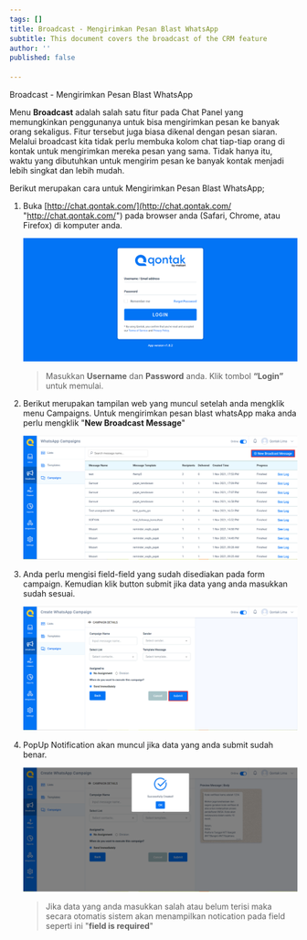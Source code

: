 ```yaml
---
tags: []
title: Broadcast - Mengirimkan Pesan Blast WhatsApp
subtitle: This document covers the broadcast of the CRM feature
author: ''
published: false

---
```

Broadcast - Mengirimkan Pesan Blast WhatsApp

Menu **Broadcast** adalah salah satu fitur pada Chat Panel yang memungkinkan penggunanya untuk bisa mengirimkan pesan ke banyak orang sekaligus. Fitur tersebut juga biasa dikenal dengan pesan siaran. Melalui broadcast kita tidak perlu membuka kolom chat tiap-tiap orang di kontak untuk mengirimkan mereka pesan yang sama. Tidak hanya itu, waktu yang dibutuhkan untuk mengirim pesan ke banyak kontak menjadi lebih singkat dan lebih mudah.

Berikut merupakan cara untuk Mengirimkan Pesan Blast WhatsApp;

1. Buka [http://chat.qontak.com/](http://chat.qontak.com/ "http://chat.qontak.com/") pada browser anda (Safari, Chrome, atau Firefox) di komputer anda.

   ![](/uploads/login-qontak-c.png)

   > Masukkan **Username** dan **Password** anda. Klik tombol **“Login”** untuk memulai.
2. Berikut merupakan tampilan web yang muncul setelah anda mengklik menu Campaigns. Untuk mengirimkan pesan blast whatsApp maka anda perlu mengklik "**New Broadcast Message**"

   ![](/uploads/listbrak1.PNG)
3. Anda perlu mengisi field-field yang sudah disediakan pada form campaign. Kemudian klik button submit jika data yang anda masukkan sudah sesuai.

   ![](/uploads/listbrak2.PNG)
4. PopUp Notification akan muncul jika data yang anda submit sudah benar.

   ![](/uploads/listbrak3.PNG)

   > Jika data yang anda masukkan salah atau belum terisi maka secara otomatis sistem akan menampilkan notication pada field seperti ini "**field is required**"